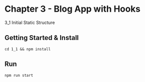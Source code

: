 # Chapter 3 - Blog App with Hooks

3_1  Initial Static Structure

## Getting Started & Install

```
cd 1_1 && npm install
```

## Run

```
npm run start
```